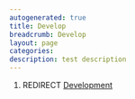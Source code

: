 ```yaml
---
autogenerated: true
title: Develop
breadcrumb: Develop
layout: page
categories: 
description: test description
---
```


1.  REDIRECT [Development](Development)
